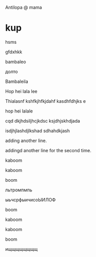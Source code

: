 Antilopa
@ mama
# kup

hsms

gfdxhkk

bambaleo

долто

Bambaleila


Hop hei lala lee

Thialasnf kshfkjhfkjdahf kasdhfdhjks
e

hop hei lalale

cqd dkjhdsiljhcjkdsc
ksjdhjskhdjada


isdjhjlashdjlkshad
sdhahdkjash

adding another line.

addingd another line for the second time.

kaboom

kaboom

boom

льтромпмпь

ыьчсрфыичисоЫИЛОФ


boom

kaboom

kaboom

boom

ищщщщщщщщ
